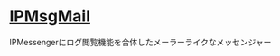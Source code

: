 [IPMsgMail](https://junk-box.github.io/IPMsgMail/)
=====================================================================

IPMessengerにログ閲覧機能を合体したメーラーライクなメッセンジャー  
